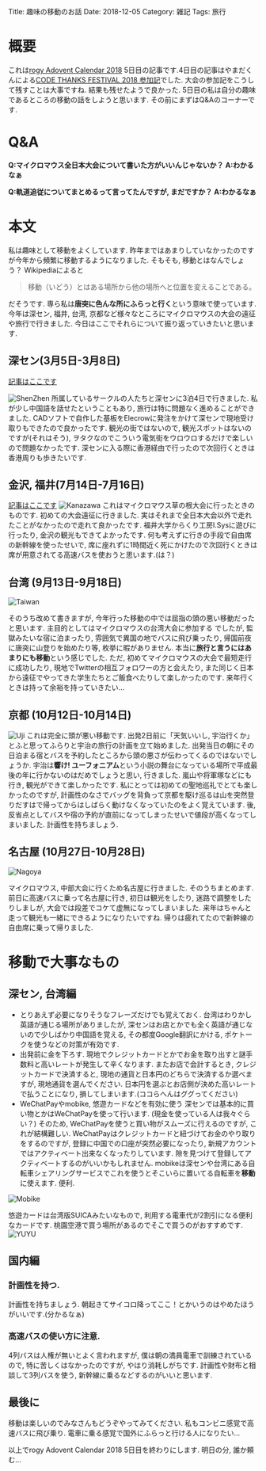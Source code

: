 Title: 趣味の移動のお話
Date: 2018-12-05
Category: 雑記
Tags: 旅行

# 概要
これは[rogy Adovent Calendar 2018](https://adventar.org/calendars/3279) 5日目の記事です.4日目の記事はやまだくんによる[CODE THANKS FESTIVAL 2018 参加記](https://blog.rogiken.org/blog/2018/12/04/code-thanks-festival-2018-%E5%8F%82%E5%8A%A0%E8%A8%98/)でした. 大会の参加記をこうして残すことは大事ですね. 結果も残せたようで良かった.
5日目の私は自分の趣味であるところの移動の話をしようと思います. その前にまずはQ&Aのコーナーです.
# Q&A
**Q:マイクロマウス全日本大会について書いた方がいいんじゃないか？**
**A:わかるなぁ**

**Q:軌道追従についてまとめるって言ってたんですが, まだですか？**
**A:わかるなぁ**

# 本文
私は趣味として移動をよくしています. 昨年まではあまりしていなかったのですが今年から頻繁に移動するようになりました. そもそも, 移動とはなんでしょう？ Wikipediaによると
> 移動（いどう）とはある場所から他の場所へと位置を変えることである。

だそうです. 専ら私は**唐突に色んな所にふらっと行く**という意味で使っています.  今年は深セン, 福井, 台湾, 京都など様々なところにマイクロマウスの大会の遠征や旅行で行きました.
今日はここでそれらについて振り返っていきたいと思います.
## 深セン(3月5日-3月8日)
[記事はここです]({filename}/articles/2018-03-24-ShenZhenTrip2018.md)

![ShenZhen]({filename}/images/2018-03-24-StorePic3.jpg)
所属しているサークルの人たちと深センに3泊4日で行きました. 私が少し中国語を話せたということもあり, 旅行は特に問題なく進めることができました. CADソフトで自作した基板をElecrowに発注をかけて深センで現地受け取りもできたので良かったです.
観光の街ではないので, 観光スポットはないのですが(それはそう), ヲタクなのでこういう電気街をウロウロするだけで楽しいので問題なかったです.
深センに入る際に香港経由で行ったので次回行くときは香港周りも歩きたいです.

## 金沢, 福井(7月14日-7月16日)
[記事はここです]({filename}/articles/2018-07-17-Kusanone2018.md)
![Kanazawa]({filename}/images/2018-07-21-Kenroku2.jpg)
これはマイクロマウス草の根大会に行ったときのものです. 初めての大会遠征に行きました. 実はそれまで全日本大会以外で走れたことがなかったので走れて良かったです. 福井大学からくり工房I.Sysに遊びに行ったり, 金沢の観光もできてよかったです.
何も考えずに行きの手段で自由席の新幹線を使ったせいで, 席に座れずに1時間近く死にかけたので次回行くときは席が用意されてる高速バスを使おうと思います.(は？)

## 台湾 (9月13日-9月18日)
![Taiwan]({filename}/images/2018-12-05-Taiwan.jpg)

そのうち改めて書きますが, 今年行った移動の中では屈指の頭の悪い移動だったと思います. 主目的としてはマイクロマウスの台湾大会に参加する でしたが, 監獄みたいな宿に泊まったり, 雰囲気で異国の地でバスに飛び乗ったり, 帰国前夜に唐突に山登りを始めたり等, 枚挙に暇がありません. 
本当に**旅行と言うにはあまりにも移動**という感じでした.
ただ, 初めてマイクロマウスの大会で最短走行に成功したり, 現地でTwitterの相互フォロワーの方と会えたり, また同じく日本から遠征でやってきた学生たちとご飯食べたりして楽しかったのです.
来年行くときは持って余裕を持っていきたい...

## 京都 (10月12日-10月14日)
![Uji]({filename}/images/2018-12-05-Uji.JPG)
これは完全に頭が悪い移動です. 出発2日前に「天気いいし, 宇治行くか」とふと思ってふらりと宇治の旅行の計画を立て始めました. 出発当日の朝にその日泊まる宿とバスを予約したところから頭の悪さが伝わってくるのではないでしょうか.
宇治は**響け! ユーフォニアム**という小説の舞台になっている場所で平成最後の年に行かないのはだめでしょうと思い, 行きました.
嵐山や将軍塚などにも行き, 観光ができて楽しかったです.
私にとっては初めての聖地巡礼でとても楽しかったのですが, 計画性のなさでバッグを背負って京都を駆け巡るは山を突然登りだすはで帰ってからはしばらく動けなくなっていたのをよく覚えています.
後, 反省点としてバスや宿の予約が直前になってしまったせいで値段が高くなってしまいました. 計画性を持ちましょう.

## 名古屋 (10月27日-10月28日)

![Nagoya]({filename}/images/2018-12-05-Nagoya.JPG)

マイクロマウス, 中部大会に行くため名古屋に行きました. そのうちまとめます.
前日に高速バスに乗って名古屋に行き, 初日は観光をしたり, 迷路で調整をしたりしましが, 大会では段差でコケて虚無になってしまいました.
来年はちゃんと走って観光も一緒にできるようになりたいですね. 帰りは疲れてたので新幹線の自由席に乗って帰りました.

# 移動で大事なもの
## 深セン, 台湾編
* とりあえず必要になりそうなフレーズだけでも覚えておく.
台湾はわりかし英語が通じる場所がありましたが, 深センはお店とかでも全く英語が通じないので少しばかり中国語を覚える, その都度Google翻訳にかける, ポケトークを使うなどの対策が有効です.
* 出発前に金を下ろす.
現地でクレジットカードとかでお金を取り出すと謎手数料と高いレートが発生して辛くなります. またお店で会計するとき, クレジットカードで決済すると, 現地の通貨と日本円のどちらで決済するか選べますが, 現地通貨を選んでください. 日本円を選ぶとお店側が決めた高いレートで払うことになり, 損してしまいます.(ココらへんはググってください)
* WeChatPayやmobike, 悠遊カードなどを有効に使う
深センでは基本的に買い物とかはWeChatPayを使って行います. (現金を使っている人は我々ぐらい？) そのため, WeChatPayを使うと買い物がスムーズに行えるのですが, これが結構難しい.
WeChatPayはクレジットカードと紐づけてお金のやり取りをするのですが, 登録に中国での口座が突然必要になったり, 新規アカウントではアクティベート出来なくなったりしています. 隙を見つけて登録してアクティベートするのがいいかもしれません.
mobikeは深センや台湾にある自転車シェアリングサービスでこれを使うとそこいらに置いてる自転車を**移動**に使えます. 便利.

![Mobike]({filename}/images/2018-03-24-Mobike1.jpg)

悠遊カードは台湾版SUICAみたいなもので, 利用する電車代が2割引になる便利なカードです. 桃園空港で買う場所があるのでそこで買うのがおすすめです.
![YUYU]({filename}/images/2018-12-05-YUYU.jpg)

## 国内編
### 計画性を持つ.
計画性を持ちましょう. 朝起きてサイコロ降ってここ！とかいうのはやめたほうがいいです.(分かるなぁ)
### 高速バスの使い方に注意.
4列バスは人権が無いとよく言われますが, 僕は朝の満員電車で訓練されているので, 特に苦しくはなかったのですが, やはり消耗しがちです. 計画性や財布と相談して3列バスを使う, 新幹線に乗るなどするのがいいと思います.

## 最後に
移動は楽しいのでみなさんもどうぞやってみてください. 私もコンビニ感覚で高速バスに飛び乗り. 電車に乗る感覚で国外にふらっと行ける人になりたい...

以上でrogy Adovent Calendar 2018 5日目を終わりにします.
明日の分, 誰か頼む...
